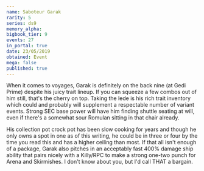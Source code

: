 ```yaml
---
name: Saboteur Garak
rarity: 5
series: ds9
memory_alpha:
bigbook_tier: 9
events: 27
in_portal: true
date: 23/05/2019
obtained: Event
mega: false
published: true
---
```


When it comes to voyages, Garak is definitely on the back nine (at Gedi Prime) despite his juicy trait lineup. If you can squeeze a few combos out of him still, that's the cherry on top. Taking the lede is his rich trait inventory which could and probably will supplement a respectable number of variant events. Strong SEC base power will have him finding shuttle seating at will, even if there's a somewhat sour Romulan sitting in that chair already.

His collection pot crock pot has been slow cooking for years and though he only owns a spot in one as of this writing, he could be in three or four by the time you read this and has a higher ceiling than most. If that all isn't enough of a package, Garak also pitches in an acceptably fast 400% damage ship ability that pairs nicely with a Killy/RPC to make a strong one-two punch for Arena and Skirmishes. I don't know about you, but I'd call THAT a bargain.
